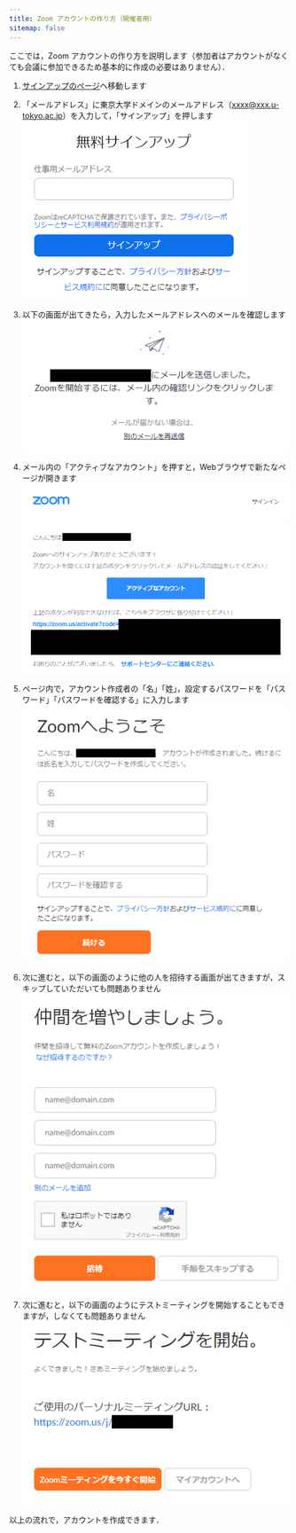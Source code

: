 ```yaml
---
title: Zoom アカウントの作り方（開催者用）
sitemap: false
---
```


ここでは，Zoom アカウントの作り方を説明します（参加者はアカウントがなくても会議に参加できるため基本的に作成の必要はありません）．  

1. <a href="https://zoom.us/signup" target="_blank">サインアップのページ</a>へ移動します
1. 「メールアドレス」に東京大学ドメインのメールアドレス（xxxx@xxx.u-tokyo.ac.jp）を入力して，「サインアップ」を押します  
  ![](img/zoom_signup_form.png)

1. 以下の画面が出てきたら，入力したメールアドレスへのメールを確認します  
  ![](img/zoom_signup_email_confirmation.png)

1. メール内の「アクティブなアカウント」を押すと，Webブラウザで新たなページが開きます  
  ![](img/zoom_signup_email.png)

1. ページ内で，アカウント作成者の「名」「姓」，設定するパスワードを「パスワード」「パスワードを確認する」に入力します  
  ![](img/zoom_signup_form2.png)

1. 次に進むと，以下の画面のように他の人を招待する画面が出てきますが，スキップしていただいても問題ありません  
  ![](img/zoom_signup_form3.png)

1. 次に進むと，以下の画面のようにテストミーティングを開始することもできますが，しなくても問題ありません  
  ![](img/zoom_signup_form4.png)


以上の流れで，アカウントを作成できます．
